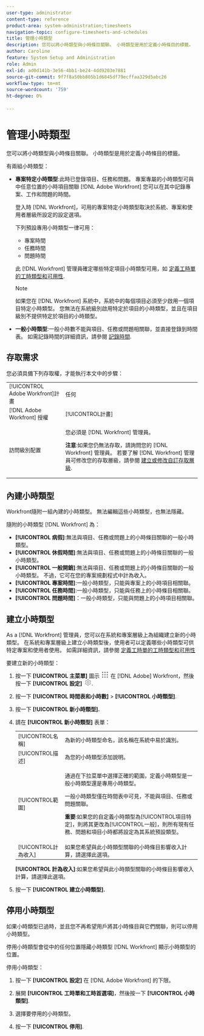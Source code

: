 ```yaml
---
user-type: administrator
content-type: reference
product-area: system-administration;timesheets
navigation-topic: configure-timesheets-and-schedules
title: 管理小時類型
description: 您可以將小時類型與小時條目關聯。 小時類型是用於定義小時條目的標籤。
author: Caroline
feature: System Setup and Administration
role: Admin
exl-id: ad0d141b-3e56-4bb1-be24-4dd9203e7881
source-git-commit: 9f7f8a50bb805b1d6845df79ecffaa329d5abc26
workflow-type: tm+mt
source-wordcount: '759'
ht-degree: 0%

---
```


# 管理小時類型

<!--DON'T DELETE, DRAFT OR HIDE THIS ARTICLE. IT IS LINKED TO THE PRODUCT, THROUGH THE CONTEXT SENSITIVE HELP LINKS. 
**Linked to Creating Billing Record-->

您可以將小時類型與小時條目關聯。 小時類型是用於定義小時條目的標籤。

有兩組小時類型：

* **專案特定小時類型**:此時已登錄項目、任務和問題。 專案專屬的小時類型可與中任意位置的小時項目關聯 [!DNL Adobe Workfront] 您可以在其中記錄專案、工作和問題的時間。

   登入時 [!DNL Workfront]，可用的專案特定小時類型取決於系統、專案和使用者層級所設定的設定選項。

   下列預設專用小時類型一律可用：

   * 專案時間
   * 任務時間
   * 問題時間

   此 [!DNL Workfront] 管理員確定哪些特定項目小時類型可用，如 [定義工時單的工時類型和可用性](../../../timesheets/create-and-manage-timesheets/define-hour-types-and-availability.md).

   >[!NOTE]
   >
   >如果您在 [!DNL Workfront] 系統中，系統中的每個項目必須至少啟用一個項目特定小時類型。 您無法在系統級別啟用特定於項目的小時類型，並且在項目級別不提供特定於項目的小時類型。

* **一般小時類型**:一般小時數不能與項目、任務或問題相關聯，並直接登錄到時間表。 如需記錄時間的詳細資訊，請參閱 [記錄時間](../../../timesheets/create-and-manage-timesheets/log-time.md).

## 存取需求

您必須具備下列存取權，才能執行本文中的步驟：

<table style="table-layout:auto"> 
 <col> 
 <col> 
 <tbody> 
  <tr> 
   <td role="rowheader">[!UICONTROL Adobe Workfront]計畫</td> 
   <td>任何</td> 
  </tr> 
  <tr> 
   <td role="rowheader">[!DNL Adobe Workfront] 授權</td> 
   <td>[!UICONTROL計畫]</td> 
  </tr> 
  <tr> 
   <td role="rowheader">訪問級別配置</td> 
   <td> <p>您必須是 [!DNL Workfront] 管理員。</p> <p><b>注意</b>:如果您仍無法存取，請詢問您的 [!DNL Workfront] 管理員。 若要了解 [!DNL Workfront] 管理員可修改您的存取層級，請參閱 <a href="../../../administration-and-setup/add-users/configure-and-grant-access/create-modify-access-levels.md" class="MCXref xref">建立或修改自訂存取層級</a>.</p> </td> 
  </tr> 
 </tbody> 
</table>

## 內建小時類型

Workfront隨附一組內建的小時類型。 無法編輯這些小時類型，也無法隱藏。

隨附的小時類型 [!DNL Workfront] 為：

* **[!UICONTROL 病假]**:無法與項目、任務或問題上的小時條目關聯的一般小時類型。
* **[!UICONTROL 休假時間]**:無法與項目、任務或問題上的小時條目關聯的一般小時類型。
* **[!UICONTROL 一般開銷]**:無法與項目、任務或問題上的小時條目關聯的一般小時類型。 不過，它可在您的專案規劃程式中計為收入。
* **[!UICONTROL 專案時間]**:一般小時類型，只能與專案上的小時項目相關聯。
* **[!UICONTROL 任務時間]**:一般小時類型，只能與任務上的小時條目相關聯。
* **[!UICONTROL 問題時間]**：一般小時類型，只能與問題上的小時項目相關聯。

## 建立小時類型

As a [!DNL Workfront] 管理員，您可以在系統和專案層級上為組織建立新的小時類型。 在系統和專案層級上建立小時類型後，使用者可以定義哪些小時類型可供特定專案和使用者使用。 如需詳細資訊，請參閱 [定義工時單的工時類型和可用性](../../../timesheets/create-and-manage-timesheets/define-hour-types-and-availability.md)

要建立新的小時類型：

1. 按一下 **[!UICONTROL 主菜單]** 圖示 ![](assets/main-menu-icon.png) 在 [!DNL Adobe] Workfront，然後按一下 **[!UICONTROL 設定]** ![](assets/gear-icon-settings.png).

1. 按一下 **[!UICONTROL 時間表和小時數]** > **[!UICONTROL 小時類型]**.

1. 按一下 **[!UICONTROL 新小時類型].**
1. 請在 **[!UICONTROL 新小時類型]** 表單：

   <table style="table-layout:auto"> 
    <col> 
    <col> 
    <tbody> 
     <tr> 
      <td role="rowheader">[!UICONTROL名稱]</td> 
      <td>為新的小時類型命名，該名稱在系統中易於識別。</td> 
     </tr> 
     <tr> 
      <td role="rowheader">[!UICONTROL描述]</td> 
      <td>為您的小時類型添加說明。</td> 
     </tr> 
     <tr> 
      <td role="rowheader">[!UICONTROL範圍]</td> 
      <td> <p>通過在下拉菜單中選擇正確的範圍，定義小時類型是一般小時類型還是專用小時類型。</p> <p>一般小時類型僅在時間表中可見，不能與項目、任務或問題關聯。</p> <p><b>重要</b>:如果您的自定義小時類型為[!UICONTROL項目特定]，則將其更改為[!UICONTROL一般]，則所有現有任務、問題和項目小時都將設定為其系統預設類型。</p> </td> 
     </tr> 
     <tr> 
      <td role="rowheader">[!UICONTROL計為收入]</td> 
      <td>如果您希望與此小時類型關聯的小時條目影響收入計算，請選擇此選項。</td> 
     </tr> 
    </tbody> 
   </table>

   **[!UICONTROL 計為收入]**:如果您希望與此小時類型關聯的小時條目影響收入計算，請選擇此選項。

1. 按一下 **[!UICONTROL 建立小時類型].**

## 停用小時類型

如果小時類型已過時，並且您不再希望用戶將其小時條目與它們關聯，則可以停用小時類型。

停用小時類型會從中的任何位置隱藏小時類型 [!DNL Workfront] 顯示小時類型的位置。

停用小時類型：

1. 按一下 **[!UICONTROL 設定]** 在 [!DNL Adobe Workfront] 的下限。

1. 展開 **[!UICONTROL 工時單和工時首選項]**，然後按一下 **[!UICONTROL 小時類型]**.

1. 選擇要停用的小時類型。

1. 按一下 **[!UICONTROL 停用]**.
